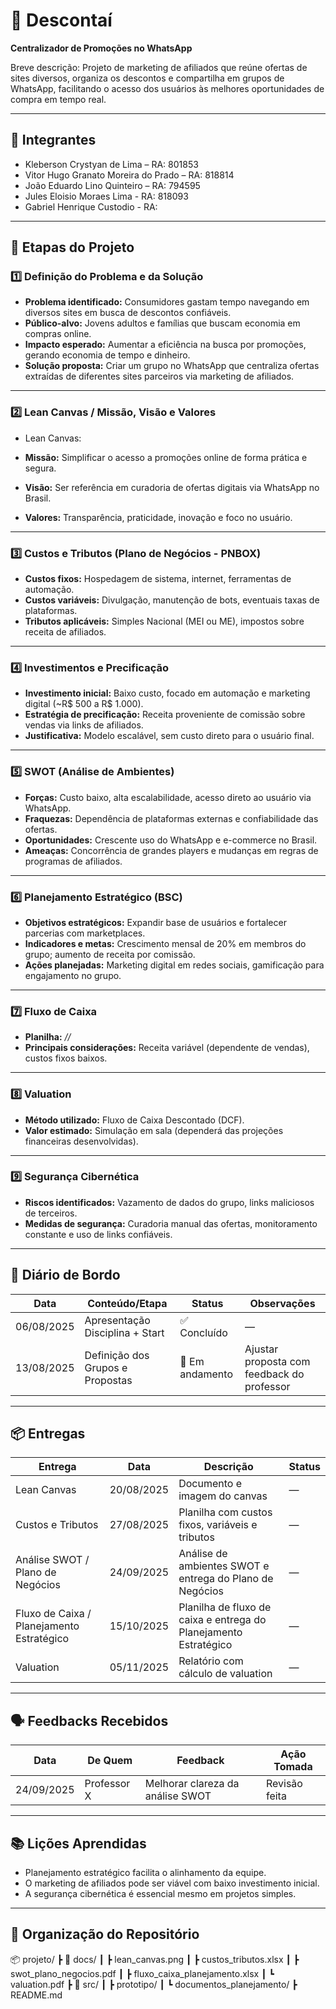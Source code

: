 # 📌 Descontaí 
**Centralizador de Promoções no WhatsApp**  

Breve descrição: Projeto de marketing de afiliados que reúne ofertas de sites diversos, organiza os descontos e compartilha em grupos de WhatsApp, facilitando o acesso dos usuários às melhores oportunidades de compra em tempo real.  

---

## 👥 Integrantes  
- Kleberson Crystyan de Lima – RA: 801853  
- Vitor Hugo Granato Moreira do Prado – RA: 818814
- João Eduardo Lino Quinteiro – RA: 794595
- Jules Eloisio Moraes Lima - RA: 818093
- Gabriel Henrique Custodio - RA: 

---

## 🧭 Etapas do Projeto  

### 1️⃣ Definição do Problema e da Solução  
- **Problema identificado:** Consumidores gastam tempo navegando em diversos sites em busca de descontos confiáveis.  
- **Público-alvo:** Jovens adultos e famílias que buscam economia em compras online.  
- **Impacto esperado:** Aumentar a eficiência na busca por promoções, gerando economia de tempo e dinheiro.  
- **Solução proposta:** Criar um grupo no WhatsApp que centraliza ofertas extraídas de diferentes sites parceiros via marketing de afiliados.  

---

### 2️⃣ Lean Canvas / Missão, Visão e Valores  
- Lean Canvas:
 
- **Missão:** Simplificar o acesso a promoções online de forma prática e segura.  
- **Visão:** Ser referência em curadoria de ofertas digitais via WhatsApp no Brasil.  
- **Valores:** Transparência, praticidade, inovação e foco no usuário.  

---

### 3️⃣ Custos e Tributos (Plano de Negócios - PNBOX)  
- **Custos fixos:** Hospedagem de sistema, internet, ferramentas de automação.  
- **Custos variáveis:** Divulgação, manutenção de bots, eventuais taxas de plataformas.  
- **Tributos aplicáveis:** Simples Nacional (MEI ou ME), impostos sobre receita de afiliados.  

---

### 4️⃣ Investimentos e Precificação  
- **Investimento inicial:** Baixo custo, focado em automação e marketing digital (~R$ 500 a R$ 1.000).  
- **Estratégia de precificação:** Receita proveniente de comissão sobre vendas via links de afiliados.  
- **Justificativa:** Modelo escalável, sem custo direto para o usuário final.  

---

### 5️⃣ SWOT (Análise de Ambientes)  
- **Forças:** Custo baixo, alta escalabilidade, acesso direto ao usuário via WhatsApp.  
- **Fraquezas:** Dependência de plataformas externas e confiabilidade das ofertas.  
- **Oportunidades:** Crescente uso do WhatsApp e e-commerce no Brasil.  
- **Ameaças:** Concorrência de grandes players e mudanças em regras de programas de afiliados.  

---

### 6️⃣ Planejamento Estratégico (BSC)  
- **Objetivos estratégicos:** Expandir base de usuários e fortalecer parcerias com marketplaces.  
- **Indicadores e metas:** Crescimento mensal de 20% em membros do grupo; aumento de receita por comissão.  
- **Ações planejadas:** Marketing digital em redes sociais, gamificação para engajamento no grupo.  

---

### 7️⃣ Fluxo de Caixa  
- **Planilha:** *//*  
- **Principais considerações:** Receita variável (dependente de vendas), custos fixos baixos.  

---

### 8️⃣ Valuation  
- **Método utilizado:** Fluxo de Caixa Descontado (DCF).  
- **Valor estimado:** Simulação em sala (dependerá das projeções financeiras desenvolvidas).  

---

### 9️⃣ Segurança Cibernética  
- **Riscos identificados:** Vazamento de dados do grupo, links maliciosos de terceiros.  
- **Medidas de segurança:** Curadoria manual das ofertas, monitoramento constante e uso de links confiáveis.  

---

## 📅 Diário de Bordo  

| Data       | Conteúdo/Etapa                     | Status     | Observações |
|------------|------------------------------------|------------|-------------|
| 06/08/2025 | Apresentação Disciplina + Start    | ✅ Concluído | — |
| 13/08/2025 | Definição dos Grupos e Propostas   | 🚧 Em andamento | Ajustar proposta com feedback do professor |

---

## 📦 Entregas  

| Entrega                                | Data       | Descrição                                                         | Status |
|----------------------------------------|------------|-------------------------------------------------------------------|--------|
| Lean Canvas                            | 20/08/2025 | Documento e imagem do canvas                                      | —      |
| Custos e Tributos                      | 27/08/2025 | Planilha com custos fixos, variáveis e tributos                   | —      |
| Análise SWOT / Plano de Negócios       | 24/09/2025 | Análise de ambientes SWOT e entrega do Plano de Negócios          | —      |
| Fluxo de Caixa / Planejamento Estratégico | 15/10/2025 | Planilha de fluxo de caixa e entrega do Planejamento Estratégico  | —      |
| Valuation                              | 05/11/2025 | Relatório com cálculo de valuation                                | —      |

---

## 🗣️ Feedbacks Recebidos  

| Data       | De Quem     | Feedback                                                        | Ação Tomada |
|------------|-------------|----------------------------------------------------------------|-------------|
| 24/09/2025 | Professor X | Melhorar clareza da análise SWOT                                | Revisão feita |

---

## 📚 Lições Aprendidas  
- Planejamento estratégico facilita o alinhamento da equipe.  
- O marketing de afiliados pode ser viável com baixo investimento inicial.  
- A segurança cibernética é essencial mesmo em projetos simples.  

---

## 📁 Organização do Repositório

📦 projeto/
 ┣ 📂 docs/
 ┃ ┣ lean_canvas.png
 ┃ ┣ custos_tributos.xlsx
 ┃ ┣ swot_plano_negocios.pdf
 ┃ ┣ fluxo_caixa_planejamento.xlsx
 ┃ ┗ valuation.pdf
 ┣ 📂 src/
 ┃ ┣ prototipo/
 ┃ ┗ documentos_planejamento/
 ┣ README.md


